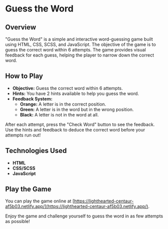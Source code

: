 # Guess the Word

## Overview

"Guess the Word" is a simple and interactive word-guessing game built using HTML, CSS, SCSS, and JavaScript. The objective of the game is to guess the correct word within 6 attempts. The game provides visual feedback for each guess, helping the player to narrow down the correct word.

## How to Play

- **Objective:** Guess the correct word within 6 attempts.
- **Hints:** You have 2 hints available to help you guess the word.
- **Feedback System:**
  - **Orange:** A letter is in the correct position.
  - **Green:** A letter is in the word but in the wrong position.
  - **Black:** A letter is not in the word at all.

After each attempt, press the "Check Word" button to see the feedback. Use the hints and feedback to deduce the correct word before your attempts run out!

## Technologies Used

- **HTML**
- **CSS/SCSS**
- **JavaScript**

## Play the Game

You can play the game online at [https://lighthearted-centaur-af5b03.netlify.app/](https://lighthearted-centaur-af5b03.netlify.app/).

Enjoy the game and challenge yourself to guess the word in as few attempts as possible! 

